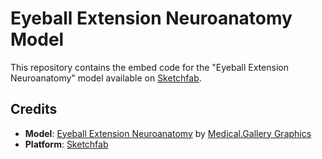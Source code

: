 # Eyeball Extension Neuroanatomy Model

This repository contains the embed code for the "Eyeball Extension Neuroanatomy" model available on [Sketchfab](https://sketchfab.com).

## Credits

- **Model**: [Eyeball Extension Neuroanatomy](https://sketchfab.com/3d-models/eyeball-extension-neuroanatomy-7d1ff51c69c04455b093bf03c67a0d40) by [Medical.Gallery Graphics](https://sketchfab.com/scootsmalone)
- **Platform**: [Sketchfab](https://sketchfab.com)

